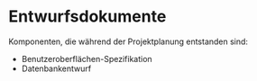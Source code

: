 # Entwurfsdokumente

Komponenten, die während der Projektplanung entstanden sind: 
* Benutzeroberflächen-Spezifikation
* Datenbankentwurf